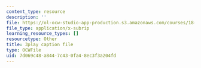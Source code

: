 ```yaml
---
content_type: resource
description: ''
file: https://ol-ocw-studio-app-production.s3.amazonaws.com/courses/18-01sc-single-variable-calculus-fall-2010/7d069c48a8447c430fa48ec3f3a204fd_v1AQ8Yi3yB8.srt
file_type: application/x-subrip
learning_resource_types: []
resourcetype: Other
title: 3play caption file
type: OCWFile
uid: 7d069c48-a844-7c43-0fa4-8ec3f3a204fd
---
```

